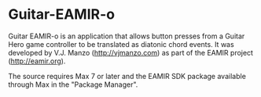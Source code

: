 # Guitar-EAMIR-o
Guitar EAMIR-o is an application that allows button presses from a Guitar Hero game controller to be translated as diatonic chord events. It was developed by V.J. Manzo (http://vjmanzo.com) as part of the EAMIR project (http://eamir.org). 

The source requires Max 7 or later and the EAMIR SDK package available through Max in the "Package Manager". 
